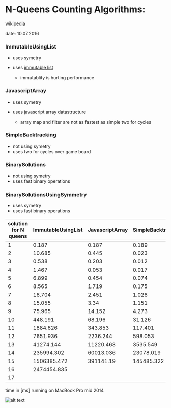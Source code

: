 # N-Queens Counting Algorithms:
[wikipedia](https://en.wikipedia.org/wiki/Eight_queens_puzzle) 

date: 10.07.2016

### ImmutableUsingList
* uses symetry 
* uses [immutable list](https://facebook.github.io/immutable-js/docs/#/List) 
    
    * immutablity is hurting performance 

### JavascriptArray
* uses symetry
* uses javascript array datastructure

	* array map and filter are not as fastest as simple two for cycles
    
### SimpleBacktracking
* not using symetry
* uses two for cycles over game board

### BinarySolutions
* not using symetry
* uses fast binary operations

### BinarySolutionsUsingSymmetry
* uses symetry
* uses fast binary operations

| solution for N queens | ImmutableUsingList | JavascriptArray | SimpleBacktracking | BinarySolutions | BinarySolutionsUsingSymmetry |
|-----------------------|--------------------|-----------------|--------------------|-----------------|------------------------------|
| 1                     | 0.187              | 0.187           | 0.189              | 0.14            | 0.093                        |
| 2                     | 10.685             | 0.445           | 0.023              | 0.019           | 0.103                        |
| 3                     | 0.538              | 0.203           | 0.012              | 0.005           | 0.017                        |
| 4                     | 1.467              | 0.053           | 0.017              | 0.006           | 0.005                        |
| 5                     | 6.899              | 0.454           | 0.074              | 0.013           | 0.007                        |
| 6                     | 8.565              | 1.719           | 0.175              | 0.019           | 0.007                        |
| 7                     | 16.704             | 2.451           | 1.026              | 0.035           | 0.02                         |
| 8                     | 15.055             | 3.34            | 1.151              | 0.108           | 0.044                        |
| 9                     | 75.965             | 14.152          | 4.273              | 0.647           | 0.176                        |
| 10                    | 448.191            | 68.196          | 31.126             | 0.796           | 0.711                        |
| 11                    | 1884.626           | 343.853         | 117.401            | 4.193           | 1.857                        |
| 12                    | 7651.936           | 2236.244        | 598.053            | 14.803          | 7.658                        |
| 13                    | 41274.144          | 11220.463       | 3535.549           | 86.476          | 44.587                       |
| 14                    | 235994.302         | 60013.036       | 23078.019          | 505.164         | 232.241                      |
| 15                    | 1506385.472        | 391141.19       | 145485.322         | 3136.496        | 1606.969                     |
| 16                    | 2474454.835        |                 |                    | 28069.038       | 12367.12                     |
| 17                    |                    |                 |                    | 214466.428      | 94513.589                    |

time in [ms] running on MacBook Pro mid 2014

![alt text][chart]

[chart]: http://image.prntscr.com/image/adce892195424666a4039d14481c970d.png "N Queen Algorithms chart"


